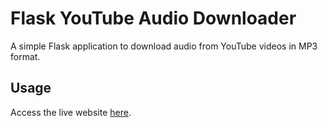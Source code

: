 # Flask YouTube Audio Downloader

A simple Flask application to download audio from YouTube videos in MP3 format.

## Usage

Access the live website [here](https://youtube.gnanadhandayuthapani.com/).
